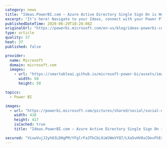 ```yaml
---
category: news
title: "Ideas.PowerBI.com – Azure Active Directory Single Sign On is Here!"
excerpt: "It’s here! Navigate to your Ideas, connect with your Power Platform Community and other Power Platform sites using one identity! Find out what you need to do for the new Ideas.PowerBI.Com Single Sign On experience!"
publishedDateTime: 2020-06-29T18:28:08Z
originalUrl: "https://powerbi.microsoft.com/en-us/blog/ideas-powerbi-com-azure-active-directory-single-sign-on-is-here/"
type: article
quality: 37
heat: 37
published: false

provider:
  name: Microsoft
  domain: microsoft.com
  images:
    - url: "https://smartableai.github.io/microsoft-power-bi/assets/images/organizations/microsoft.com-50x50.jpg"
      width: 50
      height: 50

topics:
  - Power BI

images:
  - url: "https://powerbi.microsoft.com/pictures/shared/social/social-default-image.png"
    width: 418
    height: 417
    isCached: true
    title: "Ideas.PowerBI.com – Azure Active Directory Single Sign On is Here!"

secured: "VixwVujJ2yhO3LDHgPM/YFglrFa3TkCbL9iWJWeVYQ7/LXa5vHV8sCDevFhEsWUI3JK3SBMfiJo+1h/msiThCP7w32krridkaFu/WwzwvHGswAsUjxTVSam1jbZ6BS1StLj12YmmLPT5/qcnjSyaEC9Bc20aJsmchu8Y/qJP9VcFhx/ZVf9R5Il5dCY200VHcQfhFzEMWnwzGiJlb1NEpJcKvjnZjeiS5yo0l4VUw/40+pSNnRqmlGrR3BRsSH/rqP6MnQ3ZeiF2QCm0sWbI2SqWReMKD6n1Hhl2gqEsEve+Y/yEnF++3vnzF5TjILG9+zpiGmMFY662hAFSEBpNkQ==;WvOkn7xU7rYk3thqDGEkmQ=="
---
```


